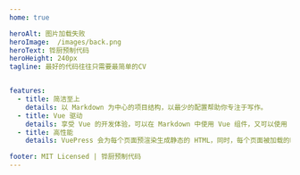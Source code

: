 ```yaml
---
home: true

heroAlt: 图片加载失败
heroImage:  /images/back.png
heroText: 铧厨预制代码
heroHeight: 240px
tagline: 最好的代码往往只需要最简单的CV


features:
  - title: 简洁至上
    details: 以 Markdown 为中心的项目结构，以最少的配置帮助你专注于写作。
  - title: Vue 驱动
    details: 享受 Vue 的开发体验，可以在 Markdown 中使用 Vue 组件，又可以使用 Vue 来开发自定义主题。
  - title: 高性能
    details: VuePress 会为每个页面预渲染生成静态的 HTML，同时，每个页面被加载的时候，将作为 SPA 运行。

footer: MIT Licensed | 铧厨预制代码
---
```

